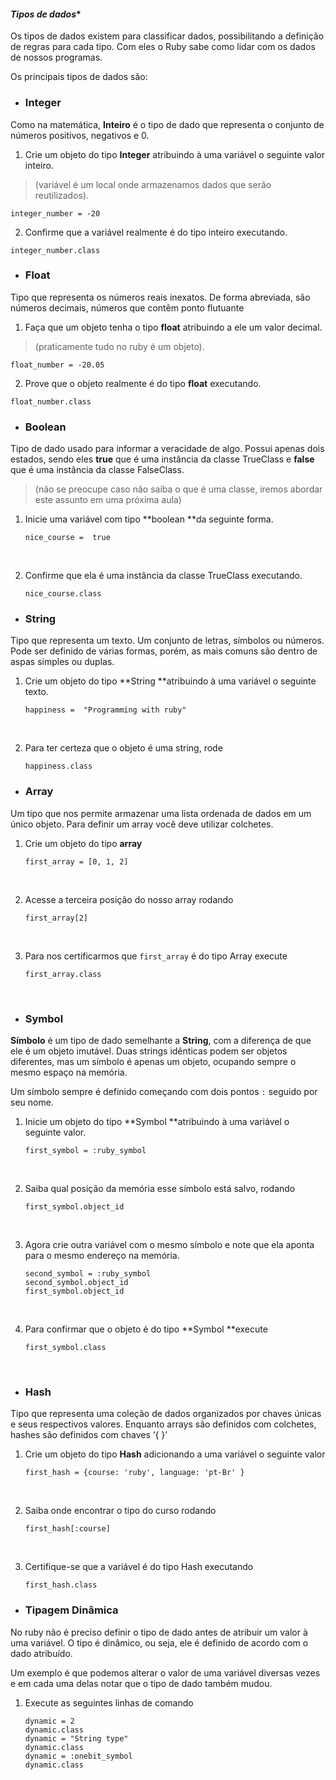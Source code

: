#### *Tipos de dados**

Os tipos de dados existem para classificar dados, possibilitando a definição de regras para cada tipo. Com eles o Ruby sabe como lidar com os dados de nossos programas.

Os principais tipos de dados são:

 

- ### **Integer**

Como na matemática, **Inteiro** é o tipo de dado que representa o conjunto de números positivos, negativos e 0.

1. Crie um objeto do tipo **Integer** atribuindo à uma variável o seguinte valor inteiro.

> (variável é um local onde armazenamos dados que serão reutilizados).

```
integer_number = -20
```



2. Confirme que a variável realmente é do tipo inteiro executando.

```
integer_number.class
```

 

- ### **Float**

Tipo que representa os números reais inexatos.  De forma abreviada, são números decimais, números que contêm ponto flutuante

1. Faça que um objeto tenha o tipo **float** atribuindo a ele um valor decimal.

> (praticamente tudo no ruby é um objeto).

```
float_number = -20.05
```



2. Prove que o objeto realmente é do tipo **float** executando.

```
float_number.class
```



- ### **Boolean**

Tipo de dado usado para informar a veracidade de algo. Possui apenas dois estados, sendo eles **true** que é uma instância da classe TrueClass e **false** que é uma instância da classe FalseClass.

> (não se preocupe caso não saiba o que é uma classe, iremos abordar este assunto em uma próxima aula)

1. Inicie uma variável com tipo **boolean **da seguinte forma.

   ```
   nice_course =  true
   ```

   ​


2. Confirme que ela é uma instância da classe TrueClass executando.

   ```
   nice_course.class
   ```

 

- ### **String**

Tipo que representa um texto. Um conjunto de letras, símbolos ou números. Pode ser definido de várias formas, porém, as mais comuns são dentro de aspas simples ou duplas.

1. Crie um objeto do tipo **String **atribuindo à uma variável o seguinte texto.

   ```
   happiness =  "Programming with ruby"
   ```

   ​


2. Para ter certeza que o objeto é uma string, rode

   ```
   happiness.class
   ```

    

- ### **Array**

Um tipo que nos permite armazenar uma lista ordenada de dados em um único objeto. Para definir um array você deve utilizar colchetes.

1. Crie um objeto do tipo **array**

   ```
   first_array = [0, 1, 2]
   ```

   ​


2. Acesse a terceira posição do nosso array rodando

   ```
   first_array[2]
   ```

   ​


3. Para nos certificarmos que `first_array` é do tipo Array execute

   ```
   first_array.class
   ```

   ​

- ### **Symbol**

**Símbolo** é um tipo de dado semelhante a **String**, com a diferença de que ele é um objeto imutável. Duas strings idênticas podem ser objetos diferentes, mas um símbolo é apenas um objeto, ocupando sempre o mesmo espaço na memória.

Um símbolo sempre é definido começando com dois pontos `:` seguido por seu nome.

1. Inicie um objeto do tipo **Symbol **atribuindo à uma variável o seguinte valor.

   ```
   first_symbol = :ruby_symbol
   ```

   ​


2. Saiba qual posição da memória esse símbolo está salvo, rodando

   ```
   first_symbol.object_id
   ```

   ​


3. Agora crie outra variável com o mesmo símbolo e note que ela aponta para o mesmo endereço na memória.

   ```
   second_symbol = :ruby_symbol
   second_symbol.object_id
   first_symbol.object_id
   ```

   ​


4. Para confirmar que o objeto é do tipo **Symbol **execute

   ```
   first_symbol.class
   ```

   ​

 

- ### **Hash**

Tipo que representa uma coleção de dados organizados por chaves únicas e seus respectivos valores. Enquanto arrays são definidos com colchetes, hashes são definidos com chaves ‘{ }’

1. Crie um objeto do tipo **Hash** adicionando a uma variável o seguinte valor

   ```
   first_hash = {course: 'ruby', language: 'pt-Br' }
   ```

   ​

2. Saiba onde encontrar o tipo do curso rodando

   ```
   first_hash[:course]
   ```

   ​

3. Certifique-se que a variável é do tipo Hash executando

   ```
   first_hash.class
   ```

    

- ### **Tipagem Dinâmica**

No ruby não é preciso definir o tipo de dado antes de atribuir um valor à uma variável. O tipo é dinâmico, ou seja, ele é definido de acordo com o dado atribuído.

Um exemplo é que podemos alterar o valor de uma variável diversas vezes e em cada uma delas notar que o tipo de dado também mudou.

1. Execute as seguintes linhas de comando

   ```
   dynamic = 2
   dynamic.class
   dynamic = "String type"
   dynamic.class
   dynamic = :onebit_symbol
   dynamic.class
   ```

   ​